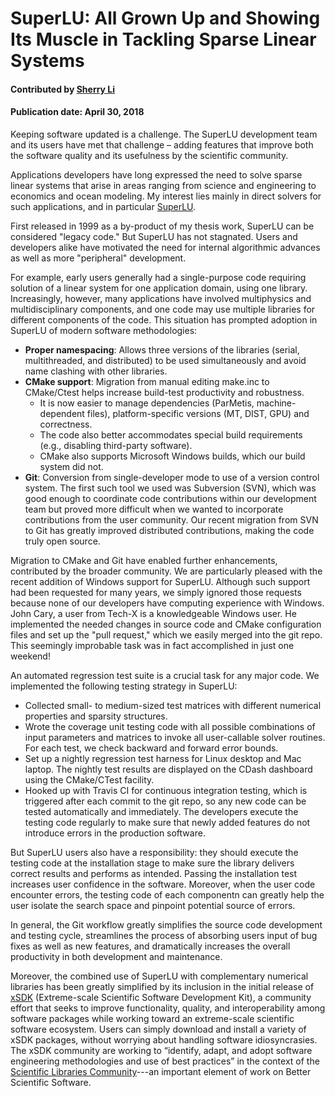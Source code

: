 # SuperLU: All Grown Up and Showing Its Muscle in Tackling Sparse Linear Systems

#### Contributed by [Sherry Li](https://github.com/xiaoyeli "Sherry Li GitHub Profile")

#### Publication date: April 30, 2018

Keeping software updated is a challenge. The SuperLU development team and its users have met that challenge – adding features that improve both the software quality and its usefulness by the scientific community. 

Applications developers have long expressed the need to solve sparse linear systems that arise in areas ranging from science and engineering to economics and ocean modeling. My interest lies mainly in direct solvers for such applications, and in particular [SuperLU](http://crd-legacy.lbl.gov/~xiaoye/SuperLU/ "SuperLU website").

First released in 1999 as a by-product of my thesis work, SuperLU can be considered "legacy code." But SuperLU has not stagnated. Users and developers alike have motivated the need for internal algorithmic advances as well as more "peripheral" development.

For example, early users generally had a single-purpose code requiring solution of a linear system for one application domain, using one library. Increasingly, however, many applications have involved multiphysics and multidisciplinary components, and one code may use multiple libraries for different components of the code. This situation has prompted adoption in SuperLU of modern software methodologies:

* **Proper namespacing**: Allows three versions of the libraries (serial, multithreaded, and distributed) to be used simultaneously and avoid name clashing with other libraries.
* **CMake support**: Migration from manual editing make.inc to CMake/Ctest helps increase build-test productivity and robustness.
  - It is now easier to manage dependencies (ParMetis, machine-dependent files), platform-specific versions (MT, DIST, GPU) and correctness.
  - The code also better accommodates special build requirements (e.g., disabling third-party software).
  - CMake also supports Microsoft Windows builds, which our build system did not.
* **Git**: Conversion from single-developer mode to use of a version control system. The first such tool we used was Subversion (SVN), which was good enough to coordinate code contributions within our development team but proved more difficult when we wanted to incorporate contributions from the user community. Our recent migration from SVN to Git has greatly improved distributed contributions, making the code truly open source.

Migration to CMake and Git have enabled further enhancements, contributed by the broader community.  We are particularly pleased with the recent addition of Windows support for SuperLU. Although such support had been requested for many years, we simply ignored those requests because none of our developers have computing experience with Windows. John Cary, a user from Tech-X is a knowledgeable Windows user. He implemented the needed changes in source code and CMake configuration files and set up the "pull request," which we easily merged into the git repo. This seemingly improbable task was in fact accomplished in just one weekend! 

An automated regression test suite is a crucial task for any major code. We implemented the following testing strategy in SuperLU:
-	Collected small- to medium-sized test matrices with different numerical properties and sparsity structures.
-	Wrote the coverage unit testing code with all possible combinations of input parameters and matrices to invoke all user-callable solver routines. For each test, we check backward and forward error bounds.
-	Set up a nightly regression test harness for Linux desktop and Mac laptop. The nightly test results are displayed on the CDash dashboard using the CMake/CTest facility.
-	Hooked up with Travis CI for continuous integration testing, which is triggered after each commit to the git repo, so any new code can be tested automatically and immediately.
The developers execute the testing code regularly to make sure that newly added features do not introduce errors in the production software.  

But SuperLU users also have a responsibility: they should execute the testing code at the installation stage to make sure the library delivers correct results and performs as intended. Passing the installation test increases user confidence in the software. Moreover, when the user code encounter errors, the testing code of each componentn can greatly help the user isolate the search space and pinpoint potential source of errors.  

In general, the Git workflow greatly simplifies the source code development and testing cycle, streamlines the process of absorbing users input of bug fixes as well as new features, and dramatically increases the overall productivity in both development and maintenance.

Moreover, the combined use of SuperLU with complementary numerical libraries has been greatly simplified by its inclusion in the initial release of [xSDK](https://xsdk.info) (Extreme-scale Scientific Software Development Kit), a community effort that seeks to improve functionality, quality, and interoperability among software packages while working toward an extreme-scale scientific software ecosystem. Users can simply download and install a variety of xSDK packages, without worrying about handling software idiosyncrasies. The xSDK community are working to “identify, adapt, and adopt software engineering methodologies and use of best practices” in the context of the [Scientific Libraries Community](https://bssw.io/communities/scientific-libraries-community)---an important element of work on Better Scientific Software.


<!---
Publish: Yes
Categories: development, reliability
Topics: version control, configuration and builds, testing, continuous integration testing
Tags: bssw-blog-article
Level: 2
Prerequisites: default
Aggregate: none
--->
